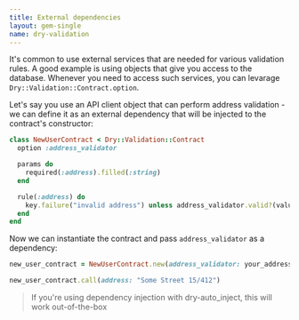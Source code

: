 ```yaml
---
title: External dependencies
layout: gem-single
name: dry-validation
---
```


It's common to use external services that are needed for various validation rules. A good example is using objects that give you access to the database. Whenever you need to access such services, you can levarage `Dry::Validation::Contract.option`.

Let's say you use an API client object that can perform address validation - we can define it as an external dependency that will be injected to the contract's constructor:

```ruby
class NewUserContract < Dry::Validation::Contract
  option :address_validator

  params do
    required(:address).filled(:string)
  end

  rule(:address) do
    key.failure("invalid address") unless address_validator.valid?(values[:address])
  end
end
```

Now we can instantiate the contract and pass `address_validator` as a dependency:

```ruby
new_user_contract = NewUserContract.new(address_validator: your_address_validator)

new_user_contract.call(address: "Some Street 15/412")
```

> If you're using dependency injection with dry-auto_inject, this will work out-of-the-box

